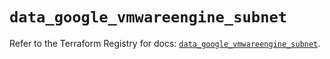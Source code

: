 # `data_google_vmwareengine_subnet`

Refer to the Terraform Registry for docs: [`data_google_vmwareengine_subnet`](https://registry.terraform.io/providers/hashicorp/google/6.40.0/docs/data-sources/vmwareengine_subnet).
